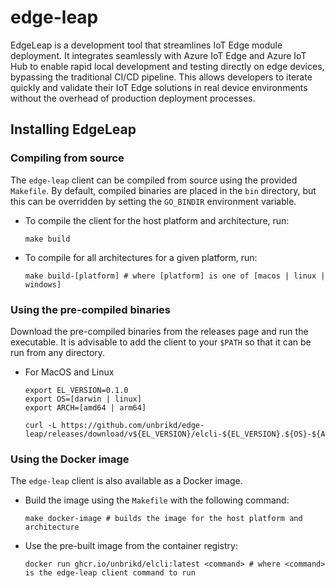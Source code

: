 # edge-leap

EdgeLeap is a development tool that streamlines IoT Edge module deployment. It integrates seamlessly with Azure IoT Edge and Azure IoT Hub to enable rapid local development and testing directly on edge devices, bypassing the traditional CI/CD pipeline. This allows developers to iterate quickly and validate their IoT Edge solutions in real device environments without the overhead of production deployment processes.

## Installing EdgeLeap

### Compiling from source

The `edge-leap` client can be compiled from source using the provided `Makefile`. By default, compiled binaries are placed in the `bin` directory, but this can be overridden by setting the `GO_BINDIR` environment variable. 

- To compile the client for the host platform and architecture, run:

    ```shell
    make build
    ```

- To compile for all architectures for a given platform, run:

    ```shell
    make build-[platform] # where [platform] is one of [macos | linux | windows]
    ```


### Using the pre-compiled binaries

Download the pre-compiled binaries from the releases page and run the executable. It is advisable to add the client to your `$PATH` so that it can be run from any directory.

- For MacOS and Linux

    ```shell
    export EL_VERSION=0.1.0
    export OS=[darwin | linux]
    export ARCH=[amd64 | arm64]

    curl -L https://github.com/unbrikd/edge-leap/releases/download/v${EL_VERSION}/elcli-${EL_VERSION}.${OS}-${ARCH}
    ```

### Using the Docker image

The `edge-leap` client is also available as a Docker image. 

- Build the image using the `Makefile` with the following command:

    ```shell
    make docker-image # builds the image for the host platform and architecture
    ```

- Use the pre-built image from the container registry:

    ```shell
    docker run ghcr.io/unbrikd/elcli:latest <command> # where <command> is the edge-leap client command to run
    ```